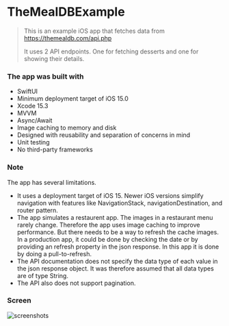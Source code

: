 # TheMealDBExample
> This is an example iOS app that fetches data from https://themealdb.com/api.php
>
> It uses 2 API endpoints. One for fetching desserts and one for showing their details.

### The app was built with
- SwiftUI
- Minimum deployment target of iOS 15.0
- Xcode 15.3
- MVVM
- Async/Await
- Image caching to memory and disk
- Designed with reusability and separation of concerns in mind
- Unit testing
- No third-party frameworks

### Note
The app has several limitations.
- It uses a deployment target of iOS 15. Newer iOS versions simplify navigation with features like NavigationStack, navigationDestination, and router pattern.
- The app simulates a restaurent app. The images in a restaurant menu rarely change. Therefore the app uses image caching to improve performance.
  But there needs to be a way to refresh the cache images. In a production app, it could be done by checking the date or by providing an refresh property in the json response.
  In this app it is done by doing a pull-to-refresh.
- The API documentation does not specify the data type of each value in the json response object. 
  It was therefore assumed that all data types are of type String.
- The API also does not support pagination.

### Screen
![screenshots](https://github.com/user-attachments/assets/966385df-d069-4199-85df-29acfdb668d8)


